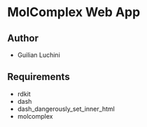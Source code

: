 # MolComplex Web App

## Author
- Guilian Luchini

## Requirements

- rdkit
- dash
- dash_dangerously_set_inner_html
- molcomplex
